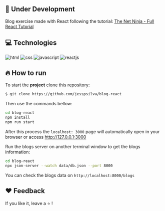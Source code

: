 ## :construction: Under Development

Blog exercise made with React following the tutorial: <a href="https://www.youtube.com/watch?v=j942wKiXFu8" target="_blank">The Net Ninja - Full React Tutorial</a>

## :computer: Technologies

![html](https://img.shields.io/badge/-HTML-orange?logo=HTML5&logoColor=white&style=for-the-badge)
![css](https://img.shields.io/badge/-CSS-blue?logo=CSS3&logoColor=white&style=for-the-badge)
![javascript](https://img.shields.io/badge/-JavaScript-yellow?logo=Javascript&logoColor=white&style=for-the-badge)
![reactjs](https://img.shields.io/badge/-React-blue?logo=React&logoColor=white&style=for-the-badge)

## :fire: How to run

To start the **project** clone this repository:
```bash 
$ git clone https://github.com/jesspsilva/blog-react
```
Then use the commands bellow:
```bash
cd blog-react
npm install
npm run start
```

After this process the `localhost: 3000` page will automatically open in your browser or access <a href="http://127.0.0.1:3000" target="_blank">http://127.0.0.1:3000</a>

Run the blogs server on another terminal window to get the blogs information:
```bash
cd blog-react
npx json-server --watch data/db.json --port 8000
```

You can check the blogs data on `http://localhost:8000/blogs`

## :heart: Feedback

If you like it, leave a :star: !
<br>
